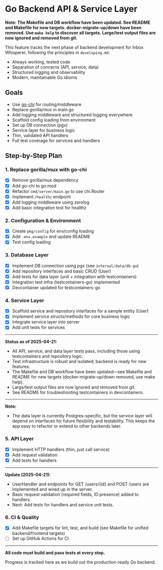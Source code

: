 # Go Backend API & Service Layer

**Note: The Makefile and DB workflow have been updated. See README and Makefile for new targets. docker-migrate-up/down have been removed. Use `make help` to discover all targets. Large/test output files are now ignored and removed from git.**

This feature tracks the next phase of backend development for Inbox Whisperer, following the principles in `developing.md`:
- Always working, tested code
- Separation of concerns (API, service, data)
- Structured logging and observability
- Modern, maintainable Go idioms

## Goals
- Use [go-chi](https://github.com/go-chi/chi) for routing/middleware
- Replace gorilla/mux in main.go
- Add logging middleware and structured logging everywhere
- Scaffold config loading from environment
- Set up DB connection (pgx)
- Service layer for business logic
- Thin, validated API handlers
- Full test coverage for services and handlers

## Step-by-Step Plan

### 1. Replace gorilla/mux with go-chi
- [x] Remove gorilla/mux dependency
- [x] Add go-chi to go.mod
- [x] Refactor `cmd/server/main.go` to use chi.Router
- [x] Implement `/healthz` endpoint
- [x] Add logging middleware using zerolog
- [x] Add basic integration test for healthz

### 2. Configuration & Environment
- [x] Create `pkg/config` for env/config loading
- [x] Add `.env.example` and update README
- [x] Test config loading

### 3. Database Layer
- [x] Implement DB connection using pgx (see `internal/data/db.go`)
- [x] Add repository interfaces and basic CRUD (User)
- [x] Add tests for data layer (unit + integration with testcontainers)
- [x] Integration test infra (testcontainers-go) implemented
- [x] Devcontainer updated for testcontainers-go

### 4. Service Layer
- [x] Scaffold service and repository interfaces for a sample entity (User)
- [x] Implement service structs/methods for core business logic
- [x] Integrate service layer into server
- [x] Add unit tests for services

---
**Status as of 2025-04-21:**
- All API, service, and data layer tests pass, including those using testcontainers and repository logic.
- Test infrastructure is robust and isolated; backend is ready for new features.
- The Makefile and DB workflow have been updated—see Makefile and README for new targets (docker-migrate-up/down removed, use make help).
- Large/test output files are now ignored and removed from git.
- See README for troubleshooting testcontainers in devcontainers.

---

**Note:**
- The data layer is currently Postgres-specific, but the service layer will depend on interfaces for future flexibility and testability. This keeps the app easy to refactor or extend to other backends later.
### 5. API Layer
- [x] Implement HTTP handlers (thin, just call service)
- [x] Add request validation
- [x] Add tests for handlers

---

**Update (2025-04-21):**
- UserHandler and endpoints for GET /users/{id} and POST /users are implemented and wired up in the server.
- Basic request validation (required fields, ID presence) added to handlers.
- Next: Add tests for handlers and service unit tests.

### 6. CI & Quality
- [x] Add Makefile targets for lint, test, and build (see Makefile for unified backend/frontend targets)
- [ ] Set up GitHub Actions for CI

---

**All code must build and pass tests at every step.**

Progress is tracked here as we build out the production-ready Go backend.
